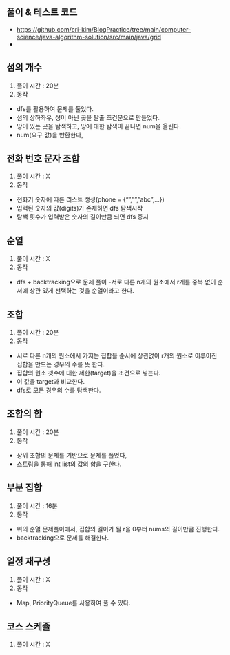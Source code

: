 ## 풀이 & 테스트 코드
- https://github.com/cri-kim/BlogPractice/tree/main/computer-science/java-algorithm-solution/src/main/java/grid
- 
## 섬의 개수
1. 풀이 시간 : 20분
2. 동작
- dfs를 활용하여 문제를 풀었다.
- 섬의 상하좌우, 성이 아닌 곳을 탈출 조건문으로 만들었다.
- 땅이 있는 곳을 탐색하고, 땅에 대한 탐색이 끝나면 num을 올린다.
- num(요구 값)을 반환한다,

## 전화 번호 문자 조합
1. 풀이 시간 : X 
2. 동작
- 전화기 숫자에 따른 리스트 생성(phone = {“”,””,”abc”,…})
- 입력된 숫자의 값(digits)가 존재하면 dfs 탐색시작
- 탐색 횟수가 입력받은 숫자의 길이만큼 되면 dfs 중지
 
## 순열
1. 풀이 시간 : X
2. 동작
- dfs + backtracking으로 문제 풀이
-서로 다른 n개의 원소에서 r개를 중복 없이 순서에 상관 있게 선택하는 것을 순열이라고 한다.

## 조합
1. 풀이 시간 : 20분
2. 동작
- 서로 다른 n개의 원소에서 가지는 집합을 순서에 상관없이 r개의 원소로 이루어진 집합을 만드는 경우의 수를 뜻 한다.
- 집합의 원소 갯수에 대한 제한(target)을 조건으로 넣는다.
- 이 값을 target과 비교한다.
- dfs로 모든 경우의 수를 탐색한다.

## 조합의 합
1. 풀이 시간 :  20분
2. 동작
- 상위 조합의 문제를 기반으로 문제를 풀었다,
- 스트림을 통해 int list의 값의 합을 구한다.

## 부분 집합
1. 풀이 시간 : 16분
2. 동작
- 위의 순열 문제풀이에서, 집합의 길이가 될 r을 0부터 nums의 길이만큼 진행한다. 
- backtracking으로 문제를 해결한다.

## 일정 재구성
1. 풀이 시간 : X
2. 동작
- Map, PriorityQueue를 사용하여 풀 수 있다.

## 코스 스케쥴
1. 풀이 시간 : X
